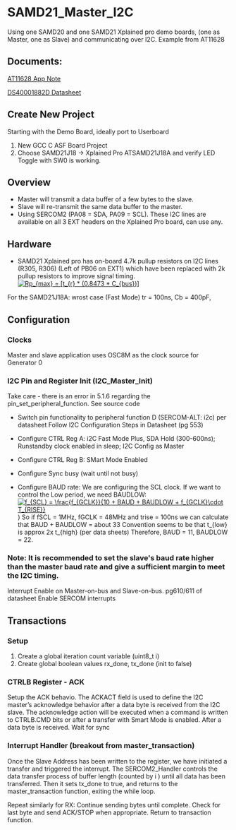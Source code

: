 # SAMD21_Master_I2C
Using one SAMD20 and one SAMD21 Xplained pro demo boards, (one as Master, one as Slave) and communicating over I2C.  Example from AT11628

## Documents:
[AT11628 App Note](https://www.avrfreaks.net/sites/default/files/forum_attachments/Atmel-42631-SAM-D21-SERCOM-I2C-Configura.pdf)

[DS40001882D Datasheet](http://ww1.microchip.com/downloads/en/DeviceDoc/SAMD21-Family-DataSheet-DS40001882D.pdf)

## Create New Project
Starting with the Demo Board, ideally port to Userboard
1. New GCC C ASF Board Project
2. Choose SAMD21J18 -> Xplained Pro ATSAMD21J18A and verify LED Toggle with SW0 is working.

## Overview
* Master will transmit a data buffer of a few bytes to the slave.
* Slave will re-transmit the same data buffer to the master.
* Using SERCOM2 (PA08 = SDA, PA09 = SCL).  These I2C lines are available on all 3 EXT headers on the Xplained Pro board, can use any.

## Hardware
* SAMD21 Xplained pro has on-board 4.7k pullup resistors on I2C lines (R305, R306) (Left of PB06 on EXT1) which have been replaced with 2k pullup resistors to improve signal timing. 
<a href="https://www.codecogs.com/eqnedit.php?latex=Rp_{max}&space;=&space;[t_{r}&space;*&space;(0.8473&space;*&space;C_{bus})]" target="_blank"><img src="https://latex.codecogs.com/gif.latex?Rp_{max}&space;=&space;[t_{r}&space;*&space;(0.8473&space;*&space;C_{bus})]" title="Rp_{max} = [t_{r} * (0.8473 * C_{bus})]" /></a>

For the SAMD21J18A:  wrost case (Fast Mode) tr = 100ns, Cb = 400pF, 

## Configuration
### Clocks
Master and slave application uses OSC8M as the clock source for Generator 0

### I2C Pin and Register Init (I2C_Master_Init)
Take care - there is an error in 5.1.6 regarding the pin_set_peripheral_function.  See source code
* Switch pin functionality to peripheral function D (SERCOM-ALT: i2c) per datasheet 
Follow I2C Configuration Steps in Datasheet (pg 553)

* Configure CTRL Reg A: i2C Fast Mode Plus, SDA Hold (300-600ns); Runstandby clock enabled in sleep; I2C Config as Master
* Configure CTRL Reg B: SMart Mode Enabled
* Configure Sync busy (wait until not busy)
* Configure BAUD rate: We are configuring the SCL clock.  If we want to control the Low period, we need BAUDLOW:
<a href="https://www.codecogs.com/eqnedit.php?latex=f_{SCL}&space;=&space;\frac{f_{GCLK}}{10&space;&plus;&space;BAUD&space;&plus;&space;BAUDLOW&space;&plus;&space;f_{GCLK}\cdot&space;T_{RISE}}" target="_blank"><img src="https://latex.codecogs.com/gif.latex?f_{SCL}&space;=&space;\frac{f_{GCLK}}{10&space;&plus;&space;BAUD&space;&plus;&space;BAUDLOW&space;&plus;&space;f_{GCLK}\cdot&space;T_{RISE}}" title="f_{SCL} = \frac{f_{GCLK}}{10 + BAUD + BAUDLOW + f_{GCLK}\cdot T_{RISE}}" /></a>)
So if fSCL = 1MHz, fGCLK = 48MHz and trise = 100ns we can calculate that BAUD + BAUDLOW = about 33
Convention seems to be that t_{low} is approx 2x t_{high} (per data sheets)
Therefore, BAUD = 11, BAUDLOW = 22.

### Note: It is recommended to set the slave's baud rate higher than the master baud rate and give a sufficient margin to meet the I2C timing.

Interrupt Enable on Master-on-bus and Slave-on-bus. pg610/611 of datasheet
Enable SERCOM interrupts

## Transactions
### Setup
1. Create a global iteration count variable (uint8_t i)
2. Create global boolean values rx_done, tx_done (init to false)
### CTRLB Register - ACK
Setup the ACK behavio.  The ACKACT field is used to define the I2C master’s acknowledge behavior after a data
byte is received from the I2C slave. 
The acknowledge action will be executed when a command is written to CTRLB.CMD bits or after a transfer with Smart Mode is enabled.  After a data byte is received.
Wait for sync

### Interrupt Handler (breakout from master_transaction)
Once the Slave Address has been written to the register, we have initiated a transfer and triggered the interrupt.
The SERCOM2_Handler controls the data transfer process of buffer length (counted by i ) until all data has been transferred.  Then it sets tx_done to true, and returns to the master_transaction function, exiting the while loop.

Repeat similarly for RX: Continue sending bytes until complete. Check for last byte and send ACK/STOP when appropriate.  Return to transaction function.









